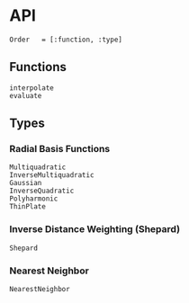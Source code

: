 # API

```@index
Order   = [:function, :type]
```

## Functions
```@docs
interpolate
evaluate
```

## Types

### Radial Basis Functions

```@docs
Multiquadratic
InverseMultiquadratic
Gaussian
InverseQuadratic
Polyharmonic
ThinPlate
```

### Inverse Distance Weighting (Shepard)

```@docs
Shepard
```

### Nearest Neighbor

```@docs
NearestNeighbor
```
